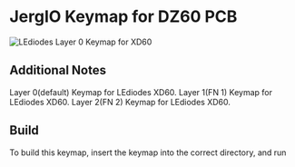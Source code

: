 # JergIO Keymap for DZ60 PCB

![LEdiodes Layer 0 Keymap for XD60](https://imgur.com/z1h9NPs)

## Additional Notes
Layer 0(default) Keymap for LEdiodes XD60.
Layer 1(FN 1) Keymap for LEdiodes XD60.
Layer 2(FN 2) Keymap for LEdiodes XD60.


## Build
To build this keymap, insert the keymap into the correct directory, and run <make dz60:JergOP> 